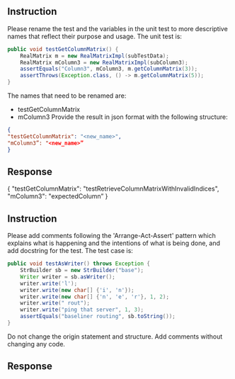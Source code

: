 ## Instruction
Please rename the test and the variables in the unit test to more descriptive names that reflect their purpose and usage. The unit test is:
```java
public void testGetColumnMatrix() {
    RealMatrix m = new RealMatrixImpl(subTestData);
    RealMatrix mColumn3 = new RealMatrixImpl(subColumn3);
    assertEquals("Column3", mColumn3, m.getColumnMatrix(3));
    assertThrows(Exception.class, () -> m.getColumnMatrix(5));
}
```
The names that need to be renamed are:
- testGetColumnMatrix
- mColumn3
Provide the result in json format with the following structure:
```json
{
"testGetColumnMatrix": "<new_name>",
"mColumn3”: "<new_name>”
}
```

## Response
{
"testGetColumnMatrix": "testRetrieveColumnMatrixWithInvalidIndices",
"mColumn3": "expectedColumn”
}

## Instruction
Please add comments following the 'Arrange-Act-Assert' pattern which explains what is happening and the intentions of what is being done, and add docstring for the test. The test case is:
```java
public void testAsWriter() throws Exception {
    StrBuilder sb = new StrBuilder("base");
    Writer writer = sb.asWriter();
    writer.write('l');
    writer.write(new char[] {'i', 'n'});
    writer.write(new char[] {'n', 'e', 'r'}, 1, 2);
    writer.write(" rout");
    writer.write("ping that server", 1, 3);
    assertEquals("baseliner routing", sb.toString());
}
```
Do not change the origin statement and structure. Add comments without changing any code.

## Response
